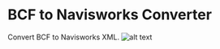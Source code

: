 # BCF to Navisworks Converter

Convert BCF to Navisworks XML.
![alt text](https://raw.githubusercontent.com/ariarchitect/navis-bcf-importer/beecf.png)
